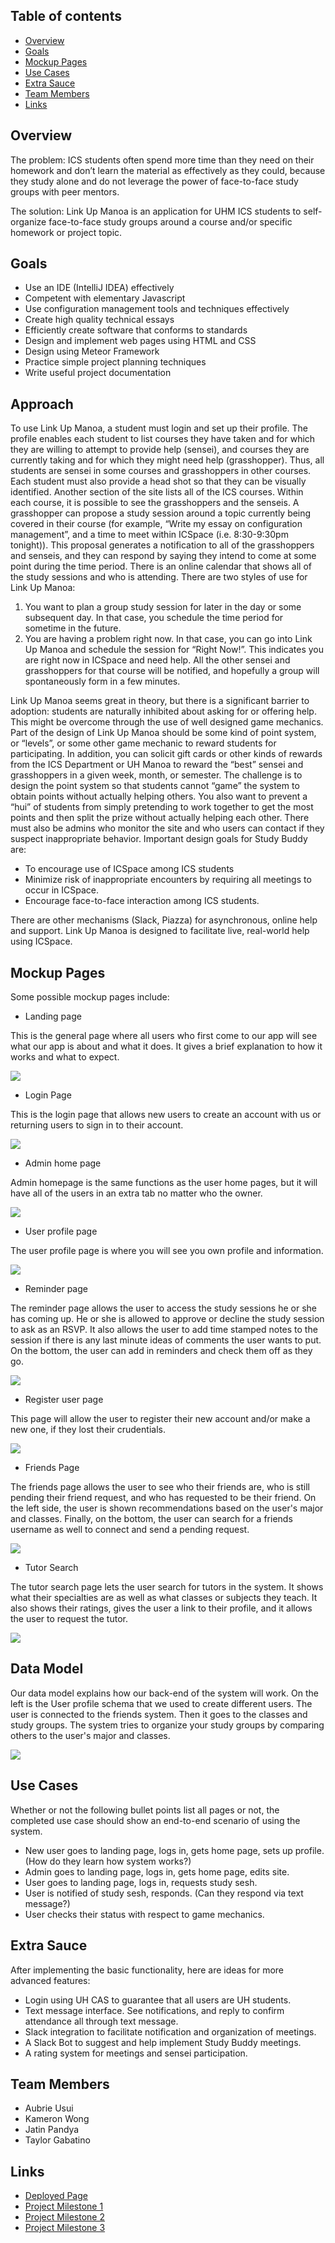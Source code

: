 ## Table of contents

* [Overview](#overview)
* [Goals](#goals)
* [Mockup Pages](#mockup-pages)
* [Use Cases](#use-cases)
* [Extra Sauce](#extra-sauce)
* [Team Members](#team-members)
* [Links](#links)

## Overview
The problem: ICS students often spend more time than they need on their homework and don’t learn the material as effectively as they could, because they study alone and do not leverage the power of face-to-face study groups with peer mentors.

The solution: Link Up Manoa is an application for UHM ICS students to self-organize face-to-face study groups around a course and/or specific homework or project topic.

## Goals

* Use an IDE (IntelliJ IDEA) effectively
* Competent with elementary Javascript
* Use configuration management tools and techniques effectively
* Create high quality technical essays
* Efficiently create software that conforms to standards
* Design and implement web pages using HTML and CSS
* Design using Meteor Framework
* Practice simple project planning techniques
* Write useful project documentation

## Approach

To use Link Up Manoa, a student must login and set up their profile. The profile enables each student to list courses they have taken and for which they are willing to attempt to provide help (sensei), and courses they are currently taking and for which they might need help (grasshopper). Thus, all students are sensei in some courses and grasshoppers in other courses. Each student must also provide a head shot so that they can be visually identified.
Another section of the site lists all of the ICS courses. Within each course, it is possible to see the grasshoppers and the senseis. A grasshopper can propose a study session around a topic currently being covered in their course (for example, “Write my essay on configuration management”, and a time to meet within ICSpace (i.e. 8:30-9:30pm tonight)). This proposal generates a notification to all of the grasshoppers and senseis, and they can respond by saying they intend to come at some point during the time period.
There is an online calendar that shows all of the study sessions and who is attending.
There are two styles of use for Link Up Manoa:

1. You want to plan a group study session for later in the day or some subsequent day. In that case, you schedule the time period for sometime in the future.
2. You are having a problem right now. In that case, you can go into Link Up Manoa and schedule the session for “Right Now!”. This indicates you are right now in ICSpace and need help. All the other sensei and grasshoppers for that course will be notified, and hopefully a group will spontaneously form in a few minutes.

Link Up Manoa seems great in theory, but there is a significant barrier to adoption: students are naturally inhibited about asking for or offering help. This might be overcome through the use of well designed game mechanics.
Part of the design of Link Up Manoa should be some kind of point system, or “levels”, or some other game mechanic to reward students for participating.
In addition, you can solicit gift cards or other kinds of rewards from the ICS Department or UH Manoa to reward the “best” sensei and grasshoppers in a given week, month, or semester. The challenge is to design the point system so that students cannot “game” the system to obtain points without actually helping others. You also want to prevent a “hui” of students from simply pretending to work together to get the most points and then split the prize without actually helping each other.
There must also be admins who monitor the site and who users can contact if they suspect inappropriate behavior.
Important design goals for Study Buddy are:

* To encourage use of ICSpace among ICS students
* Minimize risk of inappropriate encounters by requiring all meetings to occur in ICSpace.
* Encourage face-to-face interaction among ICS students.

There are other mechanisms (Slack, Piazza) for asynchronous, online help and support. Link Up Manoa is designed to facilitate live, real-world help using ICSpace.

## Mockup Pages

Some possible mockup pages include:

* Landing page

This is the general page where all users who first come to our app will see what our app is about and what it does.  It gives a brief explanation to how it works and what to expect.

<img src="images/lum-home.png">

* Login Page

This is the login page that allows new users to create an account with us or returning users to sign in to their account.

<img src="images/lum-login.png">

* Admin home page

Admin homepage is the same functions as the user home pages, but it will have all of the users in an extra tab no matter who the owner. 

<img src="images/lum-admin.png">

* User profile page

The user profile page is where you will see you own profile and information.  

<img src="images/lum-user-page.png">

* Reminder page

The reminder page allows the user to access the study sessions he or she has coming up.  He or she is allowed to approve or decline the study session to ask as an RSVP.  It also allows the user to add time stamped notes to the session if there is any last minute ideas of comments the user wants to put.  On the bottom, the user can add in reminders and check them off as they go.  

<img src="images/lum-reminders.png">

* Register user page

This page will allow the user to register their new account and/or make a new one, if they lost their crudentials.

<img src="images/lum-register-user.png">

* Friends Page


The friends page allows the user to see who their friends are, who is still pending their friend request, and who has requested to be their friend.  On the left side, the user is shown recommendations based on the user's major and classes.  Finally, on the bottom, the user can search for a friends username as well to connect and send a pending request.  

<img src="images/lum-friends.png">

* Tutor Search

The tutor search page lets the user search for tutors in the system.  It shows what their specialties are as well as what classes or subjects they teach.  It also shows their ratings, gives the user a link to their profile, and it allows the user to request the tutor.

<img src="images/lum-tutors.png">

## Data Model

Our data model explains how our back-end of the system will work.  On the left is the User profile schema that we used to create different users.  The user is connected to the friends system.  Then it goes to the classes and study groups.  The system tries to organize your study groups by comparing others to the user's major and classes.  

<img src="images/dataModel.png">

## Use Cases

Whether or not the following bullet points list all pages or not, the completed use case should show an end-to-end scenario of using the system.

* New user goes to landing page, logs in, gets home page, sets up profile. (How do they learn how system works?)
* Admin goes to landing page, logs in, gets home page, edits site.
* User goes to landing page, logs in, requests study sesh.
* User is notified of study sesh, responds. (Can they respond via text message?)
* User checks their status with respect to game mechanics.

## Extra Sauce

After implementing the basic functionality, here are ideas for more advanced features:

* Login using UH CAS to guarantee that all users are UH students.
* Text message interface. See notifications, and reply to confirm attendance all through text message.
* Slack integration to facilitate notification and organization of meetings.
* A Slack Bot to suggest and help implement Study Buddy meetings.
* A rating system for meetings and sensei participation.

## Team Members
* Aubrie Usui
* Kameron Wong
* Jatin Pandya
* Taylor Gabatino

## Links
* <a href="http://linkupmanoa.meteorapp.com/#/">Deployed Page<a/> 
* <a href="https://github.com/link-up-manoa/link-up-manoa/projects/1">Project Milestone 1<a/> 
* <a href="https://github.com/link-up-manoa/link-up-manoa/projects/2">Project Milestone 2<a/> 
* <a href="https://github.com/link-up-manoa/link-up-manoa/projects/3">Project Milestone 3<a/> 

